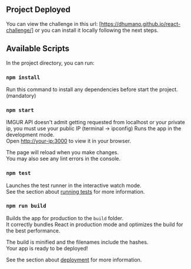 ## Project Deployed 
You can view the challenge in this url: [https://dhumano.github.io/react-challenge/]
or you can install it locally following the next steps.

## Available Scripts
In the project directory, you can run:

### `npm install`
Run this command to install any dependencies before start the project.(mandatory)

### `npm start`
IMGUR API doesn't admit getting requested from localhost or your private ip, you must use your public IP (terminal -> ipconfig)
Runs the app in the development mode.\
Open [http://your-ip:3000](http://your-ip:3000) to view it in your browser.

The page will reload when you make changes.\
You may also see any lint errors in the console.

### `npm test`

Launches the test runner in the interactive watch mode.\
See the section about [running tests](https://facebook.github.io/create-react-app/docs/running-tests) for more information.

### `npm run build`

Builds the app for production to the `build` folder.\
It correctly bundles React in production mode and optimizes the build for the best performance.

The build is minified and the filenames include the hashes.\
Your app is ready to be deployed!

See the section about [deployment](https://facebook.github.io/create-react-app/docs/deployment) for more information.
